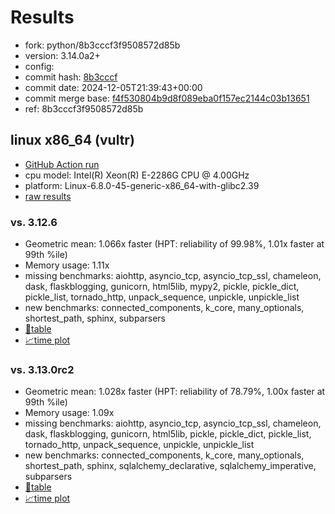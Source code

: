 # Results

- fork: python/8b3cccf3f9508572d85b
- version: 3.14.0a2+
- config: 
- commit hash: [8b3cccf](https://github.com/python/cpython/commit/8b3cccf)
- commit date: 2024-12-05T21:39:43+00:00
- commit merge base: [f4f530804b9d8f089eba0f157ec2144c03b13651](https://github.com/python/cpython/commit/f4f530804b9d8f089eba0f157ec2144c03b13651)
- ref: 8b3cccf3f9508572d85b

## linux x86_64 (vultr)

- [GitHub Action run](https://github.com/facebookexperimental/free-threading-benchmarking/actions/runs/12190496848)
- cpu model: Intel(R) Xeon(R) E-2286G CPU @ 4.00GHz
- platform: Linux-6.8.0-45-generic-x86_64-with-glibc2.39
- [raw results](bm-20241205-vultr-x86_64-python-8b3cccf3f9508572d85b-3.14.0a2%2B-8b3cccf.json)

### vs. 3.12.6

- Geometric mean: 1.066x faster (HPT: reliability of 99.98%, 1.01x faster at 99th %ile)
- Memory usage: 1.11x
- missing benchmarks: aiohttp, asyncio_tcp, asyncio_tcp_ssl, chameleon, dask, flaskblogging, gunicorn, html5lib, mypy2, pickle, pickle_dict, pickle_list, tornado_http, unpack_sequence, unpickle, unpickle_list
- new benchmarks: connected_components, k_core, many_optionals, shortest_path, sphinx, subparsers
- [📄table](bm-20241205-vultr-x86_64-python-8b3cccf3f9508572d85b-3.14.0a2%2B-8b3cccf-vs-3.12.6.md)
- [📈time plot](bm-20241205-vultr-x86_64-python-8b3cccf3f9508572d85b-3.14.0a2%2B-8b3cccf-vs-3.12.6.svg)

### vs. 3.13.0rc2

- Geometric mean: 1.028x faster (HPT: reliability of 78.79%, 1.00x faster at 99th %ile)
- Memory usage: 1.09x
- missing benchmarks: aiohttp, asyncio_tcp, asyncio_tcp_ssl, chameleon, dask, flaskblogging, gunicorn, html5lib, pickle, pickle_dict, pickle_list, tornado_http, unpack_sequence, unpickle, unpickle_list
- new benchmarks: connected_components, k_core, many_optionals, shortest_path, sphinx, sqlalchemy_declarative, sqlalchemy_imperative, subparsers
- [📄table](bm-20241205-vultr-x86_64-python-8b3cccf3f9508572d85b-3.14.0a2%2B-8b3cccf-vs-3.13.0rc2.md)
- [📈time plot](bm-20241205-vultr-x86_64-python-8b3cccf3f9508572d85b-3.14.0a2%2B-8b3cccf-vs-3.13.0rc2.svg)

